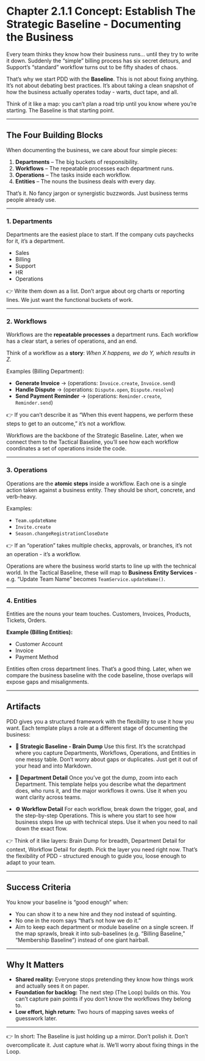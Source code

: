 # Chapter 2.1.1 Concept: Establish The Strategic Baseline - Documenting the Business

Every team thinks they know how their business runs… until they try to write it down. Suddenly the “simple” billing process has six secret detours, and Support’s “standard” workflow turns out to be fifty shades of chaos.

That’s why we start PDD with the **Baseline**. This is not about fixing anything. It’s not about debating best practices. It’s about taking a clean snapshot of how the business actually operates today - warts, duct tape, and all.

Think of it like a map: you can’t plan a road trip until you know where you’re starting. The Baseline is that starting point.

---

## The Four Building Blocks

When documenting the business, we care about four simple pieces:

1. **Departments** – The big buckets of responsibility.
2. **Workflows** – The repeatable processes each department runs.
3. **Operations** – The tasks inside each workflow.
4. **Entities** – The nouns the business deals with every day.

That’s it. No fancy jargon or synergistic buzzwords. Just business terms people already use.

---

### 1. Departments

Departments are the easiest place to start. If the company cuts paychecks for it, it’s a department.

* Sales
* Billing
* Support
* HR
* Operations

👉 Write them down as a list. Don’t argue about org charts or reporting lines. We just want the functional buckets of work.

---

### 2. Workflows

Workflows are the **repeatable processes** a department runs. Each workflow has a clear start, a series of operations, and an end.

Think of a workflow as a **story**: *When X happens, we do Y, which results in Z.*

Examples (Billing Department):

* **Generate Invoice** → (operations: `Invoice.create`, `Invoice.send`)
* **Handle Dispute** → (operations: `Dispute.open`, `Dispute.resolve`)
* **Send Payment Reminder** → (operations: `Reminder.create`, `Reminder.send`)

👉 If you can’t describe it as “When this event happens, we perform these steps to get to an outcome,” it’s not a workflow.

Workflows are the backbone of the Strategic Baseline. Later, when we connect them to the Tactical Baseline, you’ll see how each workflow coordinates a set of operations inside the code.

---

### 3. Operations

Operations are the **atomic steps** inside a workflow. Each one is a single action taken against a business entity. They should be short, concrete, and verb-heavy.

Examples:

* `Team.updateName`
* `Invite.create`
* `Season.changeRegistrationCloseDate`

👉 If an “operation” takes multiple checks, approvals, or branches, it’s not an operation - it’s a workflow.

Operations are where the business world starts to line up with the technical world. In the Tactical Baseline, these will map to **Business Entity Services** - e.g. “Update Team Name” becomes `TeamService.updateName()`.

---

### 4. Entities

Entities are the nouns your team touches. Customers, Invoices, Products, Tickets, Orders.

**Example (Billing Entities):**

* Customer Account
* Invoice
* Payment Method

Entities often cross department lines. That’s a good thing. Later, when we compare the business baseline with the code baseline, those overlaps will expose gaps and misalignments.

---

## Artifacts

PDD gives you a structured framework with the flexibility to use it how you want. Each template plays a role at a different stage of documenting the business:

* **🧠 Strategic Baseline - Brain Dump**
  Use this first. It’s the scratchpad where you capture Departments, Workflows, Operations, and Entities in one messy table. Don’t worry about gaps or duplicates. Just get it out of your head and into Markdown.

* **🏢 Department Detail**
  Once you’ve got the dump, zoom into each Department. This template helps you describe what the department does, who runs it, and the major workflows it owns. Use it when you want clarity across teams.

* **⚙️ Workflow Detail**
  For each workflow, break down the trigger, goal, and the step-by-step Operations. This is where you start to see how business steps line up with technical steps. Use it when you need to nail down the exact flow.

👉 Think of it like layers: Brain Dump for breadth, Department Detail for context, Workflow Detail for depth. Pick the layer you need right now. That’s the flexibility of PDD - structured enough to guide you, loose enough to adapt to your team.

---

## Success Criteria

You know your baseline is “good enough” when:

* You can show it to a new hire and they nod instead of squinting.
* No one in the room says “that’s not how we do it.”
* Aim to keep each department or module baseline on a single screen. If the map sprawls, break it into sub-baselines (e.g. “Billing Baseline,” “Membership Baseline”) instead of one giant hairball.

---

## Why It Matters

* **Shared reality:** Everyone stops pretending they know how things work and actually sees it on paper.
* **Foundation for backlog:** The next step (The Loop) builds on this. You can’t capture pain points if you don’t know the workflows they belong to.
* **Low effort, high return:** Two hours of mapping saves weeks of guesswork later.

---

👉 In short: The Baseline is just holding up a mirror. Don’t polish it. Don’t overcomplicate it. Just capture what *is*. We’ll worry about fixing things in the Loop.

